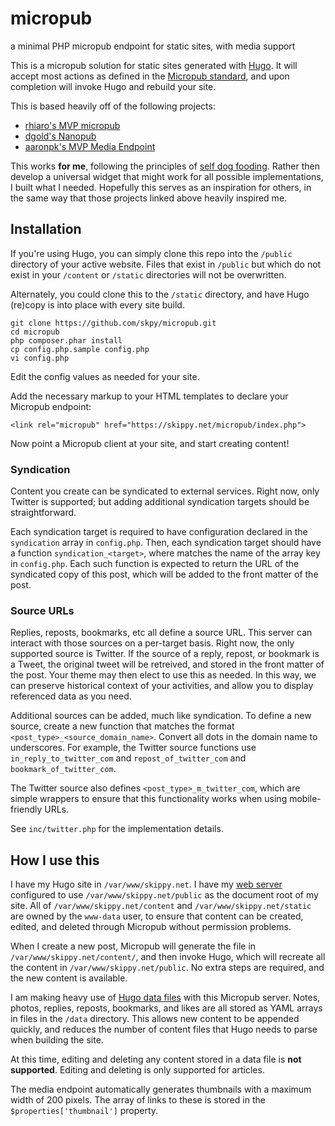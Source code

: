 # micropub
a minimal PHP micropub endpoint for static sites, with media support

This is a micropub solution for static sites generated with [Hugo](https://gohugo.io/). It will accept most actions as defined in the [Micropub standard](https://www.w3.org/TR/micropub/), and upon completion will invoke Hugo and rebuild your site.

This is based heavily off of the following projects:
* [rhiaro's MVP micropub](https://rhiaro.co.uk/2015/04/minimum-viable-micropub)
* [dgold's Nanopub](https://github.com/dg01d/nanopub/)
* [aaronpk's MVP Media Endpoint](https://gist.github.com/aaronpk/4bee1753688ca9f3036d6f31377edf14)

This works **for me**, following the principles of [self dog fooding](https://indieweb.org/selfdogfood).  Rather then develop a universal widget that might work for all possible implementations, I built what I needed.  Hopefully this serves as an inspiration for others, in the same way that those projects linked above heavily inspired me.

## Installation
If you're using Hugo, you can simply clone this repo into the `/public` directory of your active website.  Files that exist in `/public` but which do not exist in your `/content` or `/static` directories will not be overwritten.

Alternately, you could clone this to the `/static` directory, and have Hugo (re)copy is into place with every site build.

```
git clone https://github.com/skpy/micropub.git
cd micropub
php composer.phar install
cp config.php.sample config.php
vi config.php
```
Edit the config values as needed for your site.

Add the necessary markup to your HTML templates to declare your Micropub endpoint:
```
<link rel="micropub" href="https://skippy.net/micropub/index.php">
```

Now point a Micropub client at your site, and start creating content!

### Syndication
Content you create can be syndicated to external services. Right now, only Twitter is supported; but adding additional syndication targets should be straightforward.

Each syndication target is required to have configuration declared in the `syndication` array in `config.php`.  Then, each syndication target should have a function `syndication_<target>`, where <target> matches the name of the array key in `config.php`.  Each such function is expected to return the URL of the syndicated copy of this post, which will be added to the front matter of the post.

### Source URLs
Replies, reposts, bookmarks, etc all define a source URL. This server can interact with those sources on a per-target basis.  Right now, the only supported source is Twitter.  If the source of a reply, repost, or bookmark is a Tweet, the original tweet will be retreived, and stored in the front matter of the post.  Your theme may then elect to use this as needed.  In this way, we can preserve historical context of your activities, and allow you to display referenced data as you need.

Additional sources can be added, much like syndication.  To define a new source, create a new function that matches the format `<post_type>_<source_domain_name>`.  Convert all dots in the domain name to underscores.  For example, the Twitter source functions use `in_reply_to_twitter_com` and `repost_of_twitter_com` and `bookmark_of_twitter_com`.

The Twitter source also defines `<post_type>_m_twitter_com`, which are simple wrappers to ensure that this functionality works when using mobile-friendly URLs.

See `inc/twitter.php` for the implementation details.

## How I use this
I have my Hugo site in `/var/www/skippy.net`.  I have my [web server](https://caddyserver.com/) configured to use `/var/www/skippy.net/public` as the document root of my site.  All of `/var/www/skippy.net/content` and `/var/www/skippy.net/static` are owned by the `www-data` user, to ensure that content can be created, edited, and deleted through Micropub without permission problems.

When I create a new post, Micropub will generate the file in `/var/www/skippy.net/content/`, and then invoke Hugo, which will recreate all the content in `/var/www/skippy.net/public`.  No extra steps are required, and the new content is available.

I am making heavy use of [Hugo data files](https://gohugo.io/templates/data-templates/) with this Micropub server. Notes, photos, replies, reposts, bookmarks, and likes are all stored as YAML arrays in files in the `/data` directory. This allows new content to be appended quickly, and reduces the number of content files that Hugo needs to parse when building the site.

At this time, editing and deleting any content stored in a data file is **not supported**. Editing and deleting is only supported for articles.

The media endpoint automatically generates thumbnails with a maximum width of 200 pixels. The array of links to these is stored in the `$properties['thumbnail']` property.
